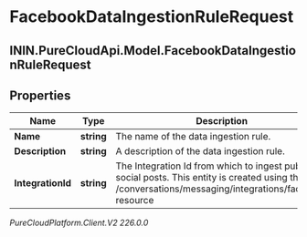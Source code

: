 # FacebookDataIngestionRuleRequest

## ININ.PureCloudApi.Model.FacebookDataIngestionRuleRequest

## Properties

|Name | Type | Description | Notes|
|------------ | ------------- | ------------- | -------------|
| **Name** | **string** | The name of the data ingestion rule. | |
| **Description** | **string** | A description of the data ingestion rule. | [optional] |
| **IntegrationId** | **string** | The Integration Id from which to ingest public social posts. This entity is created using the /conversations/messaging/integrations/facebook resource | |



_PureCloudPlatform.Client.V2 226.0.0_
